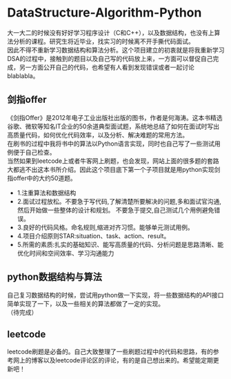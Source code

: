 # DataStructure-Algorithm-Python
大一大二的时候没有好好学习程序设计（C和C++），以及数据结构，也没有上算法分析的课程。研究生将近毕业，找实习的时候离不开手撕代码面试。  
因此不得不重新学习数据结构和算法分析。这个项目建立的初衷就是将我重新学习DSA的过程中，接触到的题目以及自己写的代码放上来，一方面可以督促自己完成，另一方面公开自己的代码，也希望有人看到发现错误或者一起讨论blablabla。  

## 剑指offer
《剑指Offer》是2012年电子工业出版社出版的图书，作者是何海涛。这本书精选谷歌、微软等知名IT企业的50余道典型面试题，系统地总结了如何在面试时写出高质量代码，如何优化代码效率，以及分析、解决难题的常用方法。  
在刷书的过程中我将书中的算法以Python语言实现，同时也自己写了一些测试用例便于自己检查。  
当然如果到leetcode上或者牛客网上刷题，也会发现，网站上面的很多题的套路大都逃不出这本书所介绍。因此这个项目底下第一个子项目就是用python实现剑指offer中的大约50道题。  
* 1.注重算法和数据结构  
* 2.面试过程放松。不要急于写代码,了解清楚所要解决的问题,多和面试官沟通,然后开始做一些整体的设计和规划。
  不要急于提交,自己测试几个用例避免错误。  
* 3.良好的代码风格。命名规则,缩进对齐习惯。能够单元测试用例。  
* 4.项目介绍原则STAR:situation、task、action、result。  
* 5.所需的素质:扎实的基础知识、能写高质量的代码、分析问题是思路清晰、能优化时间和空间效率、学习沟通能力  


## python数据结构与算法
自己复习数据结构的时候，尝试用python做一下实现，将一些数据结构的API接口简单实现了一下，以及一些相关的算法都做了一定的实现。  
（待完成）

## leetcode
leetcode刷题是必备的。自己大致整理了一些刷题过程中的代码和思路，有的参考网上的博客以及leetcode评论区的评论，有的是自己想出来的。希望能定期更新吧！
